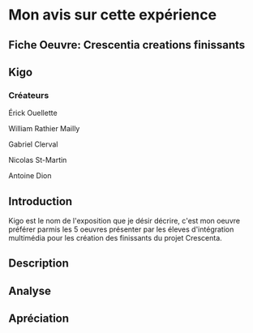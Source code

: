 # Mon avis sur cette expérience

## Fiche Oeuvre: Crescentia creations finissants 

## Kigo

### Créateurs

Érick Ouellette

William Rathier Mailly

Gabriel Clerval

Nicolas St-Martin

Antoine Dion

## Introduction
Kigo est le nom de l'exposition que je désir décrire, c'est mon oeuvre préférer parmis les 5 oeuvres présenter par les éleves d'intégration multimédia pour les création des finissants du projet Crescenta. 



## Description 

## Analyse 

## Apréciation
